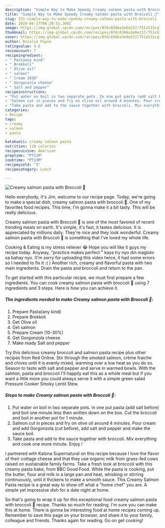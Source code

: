 ```yaml
---
description: "Simple Way to Make Speedy Creamy salmon pasta with Broccoli 🥦"
title: "Simple Way to Make Speedy Creamy salmon pasta with Broccoli 🥦"
slug: 321-simple-way-to-make-speedy-creamy-salmon-pasta-with-broccoli
date: 2020-06-27T06:20:51.300Z
image: https://img-global.cpcdn.com/recipes/07dc0366a3e0e237/751x532cq70/creamy-salmon-pasta-with-broccoli-🥦-recipe-main-photo.jpg
thumbnail: https://img-global.cpcdn.com/recipes/07dc0366a3e0e237/751x532cq70/creamy-salmon-pasta-with-broccoli-🥦-recipe-main-photo.jpg
cover: https://img-global.cpcdn.com/recipes/07dc0366a3e0e237/751x532cq70/creamy-salmon-pasta-with-broccoli-🥦-recipe-main-photo.jpg
author: Rosalie Payne
ratingvalue: 4.6
reviewcount: 7
recipeingredient:
- " Pastaany kind"
- " Brokkoli"
- " Olive oil"
- " salmon"
- " Cream 1030"
- " Gorgonzola cheese"
- " Salt and pepper"
recipeinstructions:
- "Put water on boil in two separate pots. In one put pasta (add salt before) and boil one minute less then written down on the box. Cut the broccoli and boil in another pot for 1 minute."
- "Salmon cut in pieces and fry on olive oil around 4 minutes. Pour cream and add Gorgonzola (cut before), add salt and pepper and make the sauce boil."
- "Take pasta and add to the sauce together with broccoli. Mix everything and cook one more minute. Enjoy !"
categories:
- Recipe
tags:
- creamy
- salmon
- pasta

katakunci: creamy salmon pasta 
nutrition: 118 calories
recipecuisine: American
preptime: "PT11M"
cooktime: "PT33M"
recipeyield: "3"
recipecategory: Lunch

---
```



![Creamy salmon pasta with Broccoli 🥦](https://img-global.cpcdn.com/recipes/07dc0366a3e0e237/751x532cq70/creamy-salmon-pasta-with-broccoli-🥦-recipe-main-photo.jpg)

Hello everybody, it's Jim, welcome to our recipe page. Today, we're going to make a special dish, creamy salmon pasta with broccoli 🥦. One of my favorites food recipes. This time, I'm gonna make it a bit tasty. This will be really delicious.

Creamy salmon pasta with Broccoli 🥦 is one of the most favored of recent trending meals on earth. It's simple, it's fast, it tastes delicious. It is appreciated by millions daily. They're nice and they look wonderful. Creamy salmon pasta with Broccoli 🥦 is something that I've loved my whole life.

Cooking &amp; Eating is my stress reliever 😂 Hope you will like it guys my recipe today. Anyway, &#34;practice makes perfect &#34; kaya try nyo din magloto sa bahay nyo. (I&#39;m sorry for uploading this video twice, it had some errors so I needed to fix it :( ) Another rich, creamy and flavorful pasta with two main ingredients. Drain the pasta and broccoli and return to the pan.


To get started with this particular recipe, we must first prepare a few ingredients. You can cook creamy salmon pasta with broccoli 🥦 using 7 ingredients and 3 steps. Here is how you can achieve it.

<!--inarticleads1-->

##### The ingredients needed to make Creamy salmon pasta with Broccoli 🥦:

1. Prepare  Pasta(any kind)
1. Prepare  Brokkoli
1. Get  Olive oil
1. Get  salmon
1. Prepare  Cream (10-30%)
1. Get  Gorgonzola cheese
1. Make ready  Salt and pepper


Try this delicious creamy broccoli and salmon pasta recipe plus other recipes from Red Online. Stir through the smoked salmon, crème fraiche and chives until it is evenly mixed, warming over a low heat as you do so. Season to taste with salt and pepper and serve in warmed bowls. With the salmon, pasta and broccoli I&#39;ll happily eat this as a whole meal but if you want a little more you could always serve it with a simple green salad Pressure Cooker Smoky Lentil Stew. 

<!--inarticleads2-->

##### Steps to make Creamy salmon pasta with Broccoli 🥦:

1. Put water on boil in two separate pots. In one put pasta (add salt before) and boil one minute less then written down on the box. Cut the broccoli and boil in another pot for 1 minute.
1. Salmon cut in pieces and fry on olive oil around 4 minutes. Pour cream and add Gorgonzola (cut before), add salt and pepper and make the sauce boil.
1. Take pasta and add to the sauce together with broccoli. Mix everything and cook one more minute. Enjoy !


I partnered with Kalona Supernatural on this recipe because I love the flavor of their cottage cheese and that they use organic milk from grass-fed cows raised on sustainable family farms. Take a fresh look at broccoli with this creamy pasta bake, from BBC Good Food. While the pasta is cooking, put the butter, flour and milk in a large pan and heat, whisking or stirring continuously, until it thickens to make a smooth sauce. This Creamy Salmon Pasta recipe is a great way to show off what a &#34;home chef&#34; you are. A simple yet impressive dish for a date night at home. 

So that's going to wrap it up for this exceptional food creamy salmon pasta with broccoli 🥦 recipe. Thanks so much for reading. I'm sure you can make this at home. There is gonna be interesting food at home recipes coming up. Remember to save this page on your browser, and share it to your family, colleague and friends. Thanks again for reading. Go on get cooking!
